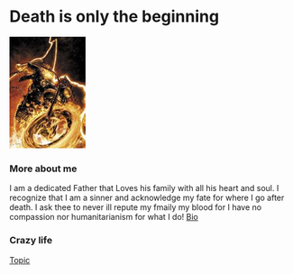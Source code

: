 # Death is only the beginning
![Bad Day](th.jpg)
### More about me
I am a dedicated Father that Loves his family with all his heart and soul. I recognize that I am a sinner and acknowledge my fate for where I go after death. I ask thee to never ill repute my fmaily my blood for I have no compassion nor humanitarianism for what I do!
[Bio](GonzoBFMC.github.io/bio.html)
### Crazy life
[Topic](GonzoBFMC.github.io/topic.html)

